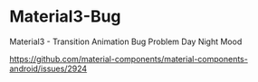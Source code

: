 # Material3-Bug
Material3 -  Transition Animation Bug Problem Day Night Mood


https://github.com/material-components/material-components-android/issues/2924
